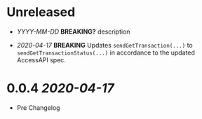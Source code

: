 # Unreleased

- _YYYY-MM-DD_ **BREAKING?** description

- _2020-04-17_ **BREAKING** Updates `sendGetTransaction(...)` to `sendGetTransactionStatus(...)` in accordance to the updated AccessAPI spec.

# 0.0.4 _2020-04-17_

- Pre Changelog
